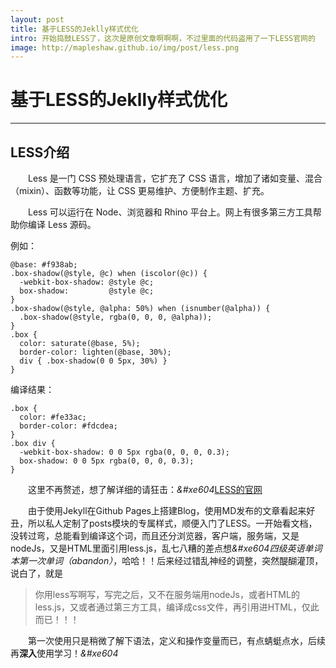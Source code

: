 ```yaml
---
layout: post
title: 基于LESS的Jeklly样式优化
intro: 开始捣鼓LESS了，这次是原创文章啊啊啊，不过里面的代码盗用了一下LESS官网的
image: http://mapleshaw.github.io/img/post/less.png
---
```


# 基于LESS的Jeklly样式优化

---

## LESS介绍

&emsp;&emsp;Less 是一门 CSS 预处理语言，它扩充了 CSS 语言，增加了诸如变量、混合（mixin）、函数等功能，让 CSS 更易维护、方便制作主题、扩充。

&emsp;&emsp;Less 可以运行在 Node、浏览器和 Rhino 平台上。网上有很多第三方工具帮助你编译 Less 源码。

例如：

    @base: #f938ab;
    .box-shadow(@style, @c) when (iscolor(@c)) {
      -webkit-box-shadow: @style @c;
      box-shadow:         @style @c;
    }
    .box-shadow(@style, @alpha: 50%) when (isnumber(@alpha)) {
      .box-shadow(@style, rgba(0, 0, 0, @alpha));
    }
    .box {
      color: saturate(@base, 5%);
      border-color: lighten(@base, 30%);
      div { .box-shadow(0 0 5px, 30%) }
    }

编译结果：

    .box {
      color: #fe33ac;
      border-color: #fdcdea;
    }
    .box div {
      -webkit-box-shadow: 0 0 5px rgba(0, 0, 0, 0.3);
      box-shadow: 0 0 5px rgba(0, 0, 0, 0.3);
    }
    
&emsp;&emsp;这里不再赘述，想了解详细的请狂击：<i class="iconfont">&#xe604</i>[LESS的官网](http://less.bootcss.com/)

&emsp;&emsp;由于使用Jekyll在Github Pages上搭建Blog，使用MD发布的文章看起来好丑，所以私人定制了posts模块的专属样式，顺便入门了LESS。一开始看文档，没转过弯，总能看到编译这个词，而且还分浏览器，客户端，服务端，又是nodeJs，又是HTML里面引用less.js，乱七八糟的差点想<i class="iconfont">&#xe604</i>*四级英语单词本第一次单词（abandon）*，哈哈！！后来经过错乱神经的调整，突然醍醐灌顶，说白了，就是
> 你用less写啊写，写完之后，又不在服务端用nodeJs，或者HTML的less.js，又或者通过第三方工具，编译成css文件，再引用进HTML，仅此而已！！！

&emsp;&emsp;第一次使用只是稍微了解下语法，定义和操作变量而已，有点蜻蜓点水，后续再**深入**使用学习！<i class="iconfont">&#xe604</i>
